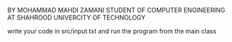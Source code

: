 BY MOHAMMAD MAHDI ZAMANI
STUDENT OF COMPUTER ENGINEERING AT SHAHROOD UNIVERCITY OF TECHNOLOGY


write your code in src/input.txt and run the program from the main class
